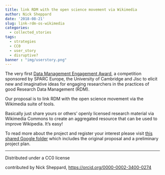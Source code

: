 ```yaml
---
title: link RDM with the open science movement via Wikimedia
author: Nick Sheppard
date: '2018-08-21'
slug: link-rdm-os-wikimedia
categories:
  - collected_stories
tags:
  - strategies
  - CC0
  - user_story
  - disruptive?
banner : "img/userstory.png"  
---
```


The very first [Data Management Engagement Award](http://www.rdmengagementaward.org/), a competition sponsored by SPARC Europe, the University of Cambridge and Jisc to elicit new and imaginative ideas for engaging researchers in the practices of good Research Data Management (RDM).

Our proposal is to link RDM with the open science movement via the Wikimedia suite of tools.

Basically just share yours or others’ openly licensed research material via Wikimedia Commons to create an aggregated resource that can be used to improve Wikipedia. It’s easy!

To read more about the project and register your interest please visit [this shared Google folder](https://drive.google.com/drive/folders/1-bnrdFS4dq-IQ-7Ry9jAzZlhZvxKm4JL) which includes the original proposal and a preliminary project plan.

---

Distributed under a CC0 license

contributed by 
Nick Sheppard, https://orcid.org/0000-0002-3400-0274